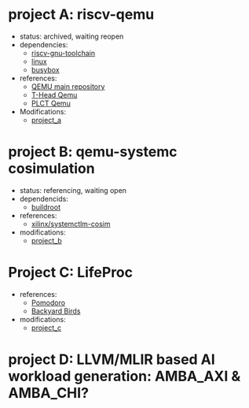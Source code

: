 # project A: riscv-qemu
  - status: archived, waiting reopen
  - dependencies:
    - [riscv-gnu-toolchain](https://github.com/riscv-collab/riscv-gnu-toolchain)
    - [linux](https://github.com/torvalds/linux.git)
    - [busybox](https://git.busybox.net/busybox)
  - references:
    - [QEMU main repository](https://gitlab.com/qemu-project/qemu)
    - [T-Head Qemu](https://github.com/T-head-Semi/qemu)
    - [PLCT Qemu](https://github.com/plctlab/plct-qemu)
  - Modifications:
    - [project_a](https://github.com/lazyoung/project_a)

# project B: qemu-systemc cosimulation
  - status: referencing, waiting open
  - dependencids:
    - [buildroot](https://github.com/buildroot/buildroot)
  - references:
    - [xilinx/systemctlm-cosim](https://github.com/Xilinx/systemctlm-cosim-demo)
  - modifications:
    - [project_b](https://github.com/lazyoung/project_b)

# Project C: LifeProc
  - references:
    - [Pomodoro](https://github.com/shengyuan-lu/PomodoroCat)
    - [Backyard Birds](https://github.com/apple/sample-backyard-birds)
  - modifications:
    - [project_c](https://github.com/lazyoung/project_c)

# project D: LLVM/MLIR based AI workload generation: AMBA_AXI & AMBA_CHI?


